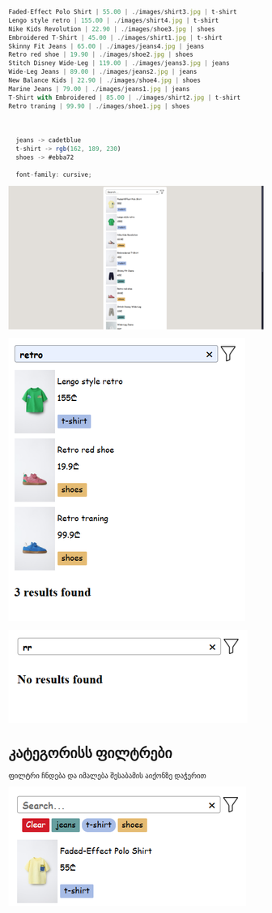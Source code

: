 

```js
Faded-Effect Polo Shirt | 55.00 | ./images/shirt3.jpg | t-shirt
Lengo style retro | 155.00 | ./images/shirt4.jpg | t-shirt
Nike Kids Revolution | 22.90 | ./images/shoe3.jpg | shoes
Embroidered T-Shirt | 45.00 | ./images/shirt1.jpg | t-shirt
Skinny Fit Jeans | 65.00 | ./images/jeans4.jpg | jeans
Retro red shoe | 19.90 | ./images/shoe2.jpg | shoes
Stitch Disney Wide-Leg | 119.00 | ./images/jeans3.jpg | jeans
Wide-Leg Jeans | 89.00 | ./images/jeans2.jpg | jeans
New Balance Kids | 22.90 | ./images/shoe4.jpg | shoes
Marine Jeans | 79.00 | ./images/jeans1.jpg | jeans
T-Shirt with Embroidered | 85.00 | ./images/shirt2.jpg | t-shirt
Retro traning | 99.90 | ./images/shoe1.jpg | shoes



  jeans -> cadetblue
  t-shirt -> rgb(162, 189, 230)
  shoes -> #ebba72

  font-family: cursive;

```

![თუ არ ჩანს მითხარით](full-screen.png)  

![თუ არ ჩანს მითხარით](filtred.png)  

![თუ არ ჩანს მითხარით](no-result.png)  

# კატეგორისს ფილტრები

ფილტრი ჩნდება და იმალება შესაბამის აიქონზე დაჭერით

![თუ არ ჩანს მითხარით](cat-filter.png)  
